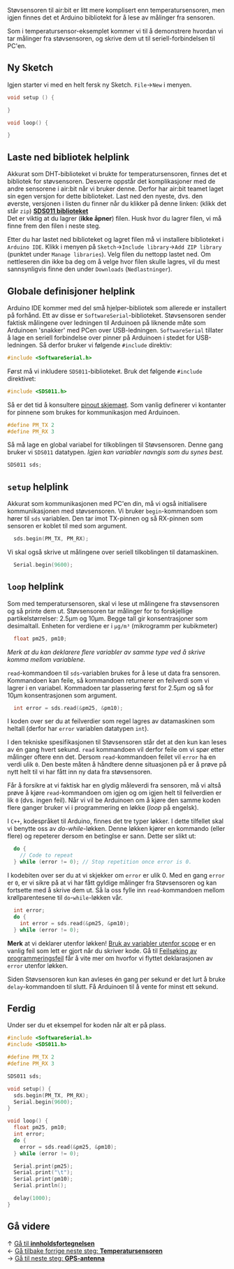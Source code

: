 Støvsensoren til air:bit er litt mere komplisert enn temperatursensoren, men igjen finnes det et Arduino bibliotekt for å lese av målinger fra sensoren.

Som i temperatursensor-eksemplet kommer vi til å demonstrere hvordan vi tar målinger fra støvsensoren, og skrive dem ut til seriell-forbindelsen til PC'en.

## Ny Sketch

Igjen starter vi med en helt fersk ny Sketch. `File`&rarr;`New` i menyen.

``` cpp
void setup () {

}

void loop() {

}
```

## Laste ned bibliotek helplink

Akkurat som DHT-biblioteket vi brukte for temperatursensoren, finnes det et bibliotek for støvsensoren. Desverre oppstår det komplikasjoner med de andre sensorene i air:bit når vi bruker denne. Derfor har air:bit teamet laget sin egen versjon for dette biblioteket. Last ned den nyeste, dvs. den øverste, versjonen i listen du finner når du klikker på denne linken: (klikk det står `zip`) **[SDS011 biblioteket](https://github.com/skolelab/SDS011/releases)**  
Det er viktig at du lagrer (**ikke åpner**) filen. Husk hvor du lagrer filen, vi må finne frem den filen i neste steg.

Etter du har lastet ned biblioteket og lagret filen må vi installere biblioteket i `Arduino IDE`. Klikk i menyen på `Sketch`&rarr;`Include library`&rarr;`Add ZIP library` (punktet under `Manage libraries`). Velg filen du nettopp lastet ned. Om nettleseren din ikke ba deg om å velge hvor filen skulle lagres, vil du mest sannsynligvis finne den under `Downloads` (`Nedlastninger`).

## Globale definisjoner helplink

Arduino IDE kommer med del små hjelper-bibliotek som allerede er installert på forhånd. Ett av disse er `SoftwareSerial`-biblioteket. Støvsensoren sender faktisk målingene over ledningen til Arduinoen på liknende måte som Arduinoen 'snakker' med PCen over USB-ledningen. `SoftwareSerial` tillater å lage en seriell forbindelse over pinner på Arduinoen i stedet for USB-ledningen. Så derfor bruker vi følgende `#include` direktiv:

``` cpp
#include <SoftwareSerial.h>
```

Først må vi inkludere `SDS011`-biblioteket. Bruk det følgende `#include` direktivet:

``` cpp
#include <SDS011.h>
```

Så er det tid å konsultere [pinout skjemaet][pinout]. Som vanlig definerer vi kontanter for pinnene som brukes for kommunikasjon med Arduinoen.

``` cpp
#define PM_TX 2
#define PM_RX 3
```

Så må lage en global variabel for tilkoblingen til Støvsensoren. Denne gang bruker vi `SDS011` datatypen. *Igjen kan variabler navngis som du synes best.*

``` cpp
SDS011 sds;
```

## `setup` helplink

Akkurat som kommunikasjonen med PC'en din, må vi også initialisere kommunikasjonen med støvsensoren. Vi bruker `begin`-kommandoen som hører til `sds` variablen. Den tar imot TX-pinnen og så RX-pinnen som sensoren er koblet til med som argument.

``` cpp
  sds.begin(PM_TX, PM_RX);
```

Vi skal også skrive ut målingene over seriell tilkoblingen til datamaskinen.

``` cpp
  Serial.begin(9600);
```

## `loop` helplink

Som med temperatursensoren, skal vi lese ut målingene fra støvsensoren og så printe dem ut. Støvsensoren tar målinger for to forskjellige partikelstørrelser: 2.5µm og 10µm. Begge tall gir konsentrasjoner som desimaltall. Enheten for verdiene er i `µg/m³` (mikrogramm per kubikmeter)

``` cpp
  float pm25, pm10;
```

*Merk at du kan deklarere flere variabler av samme type ved å skrive komma mellom variablene.*

`read`-kommandoen til `sds`-variablen brukes for å lese ut data fra sensoren. Kommandoen kan feile, så kommandoen returnerer en feilverdi som vi lagrer i en variabel. Kommadoen tar plassering først for 2.5µm og så for 10µm konsentrasjonen som argument.

``` cpp
  int error = sds.read(&pm25, &pm10);
```

I koden over ser du at feilverdier som regel lagres av datamaskinen som heltall (derfor har `error` variablen datatypen `int`).

I den tekniske spesifikasjonen til Støvsensoren står det at den kun kan leses av én gang hvert sekund. `read` kommandoen vil derfor feile om vi spør etter målinger oftere enn det. Dersom `read`-kommandoen feilet vil `error` ha en verdi ulik `0`. Den beste måten å håndtere denne situasjonen på er å prøve på nytt helt til vi har fått inn ny data fra støvsensoren.

Får å forsikre at vi faktisk har en glydig måleverdi fra sensoren, må vi altså prøve å kjøre `read`-kommandoen om igjen og om igjen helt til feilverdien er lik `0` (dvs. ingen feil). Når vi vil be Arduinoen om å kjøre den samme koden flere ganger bruker vi i programmering en løkke (*loop* på engelsk).

I `C++`, kodespråket til Arduino, finnes det tre typer løkker. I dette tilfellet skal vi benytte oss av *do-while*-løkken. Denne løkken kjører en kommando (eller flere) og repeterer dersom en betinglse er sann. Dette ser slikt ut:

``` cpp
  do {
    // Code to repeat
  } while (error != 0); // Stop repetition once error is 0.
```

I kodebiten over ser du at vi skjekker om `error` er ulik 0. Med en gang `error` er `0`, er vi sikre på at vi har fått gyldige målinger fra Støvsensoren og kan fortsette med å skrive dem ut. Så la oss fylle inn `read`-kommandoen mellom krøllparentesene til `do`-`while`-løkken vår.

``` cpp
  int error;
  do {
    int error = sds.read(&pm25, &pm10);
  } while (error != 0);
```

**Merk** at vi deklarer utenfor løkken! [Bruk av variabler utenfor scope][debugging-scopes] er en vanlig feil som lett er gjort når du skriver kode. Gå til [Feilsøking av programmeringsfeil][debugging-scopes] får å vite mer om hvorfor vi flyttet deklarasjonen av `error` utenfor løkken.

Siden Støvsensoren kun kan avleses én gang per sekund er det lurt å bruke `delay`-kommandoen til slutt. Få Arduinoen til å vente for minst ett sekund.

## Ferdig

Under ser du et eksempel for koden når alt er på plass.

``` cpp
#include <SoftwareSerial.h>
#include <SDS011.h>

#define PM_TX 2
#define PM_RX 3

SDS011 sds;

void setup() {
  sds.begin(PM_TX, PM_RX);
  Serial.begin(9600);
}

void loop() {
  float pm25, pm10;
  int error;
  do {
    error = sds.read(&pm25, &pm10);
  } while (error != 0);

  Serial.print(pm25);
  Serial.print("\t");
  Serial.print(pm10);
  Serial.println();

  delay(1000);
}
```

## Gå videre

&uarr; [Gå til **innholdsfortegnelsen**][home]  
&larr; [Gå tilbake forrige neste steg: **Temperatursensoren**][dht]  
&rarr; [Gå til neste steg: **GPS-antenna**][gps]  

[home]: airbit-Programmering
[dht]: Programmering-med-Temperatursensoren
[gps]: Programmering-med-GPS-antenna

[pinout]: airbit-Pinout

[debugging-scopes]: Feilsøking-av-programmeringsfeil#bruk-av-variabler-utenfor-scope
